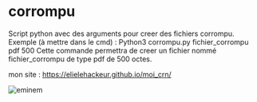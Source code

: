 # corrompu

Script python avec des arguments pour creer des fichiers corrompu.
Exemple (à mettre dans le cmd) : Python3 corrompu.py fichier_corrompu pdf 500 
Cette commande permettra de creer un fichier nommé fichier_corrompu de type pdf de 500 octes.

mon site : https://elielehackeur.github.io/moi_crn/

![eminem](https://user-images.githubusercontent.com/79536652/151698308-6c1f5dcb-50f9-49dd-88da-4feb9e86866b.jpeg)
